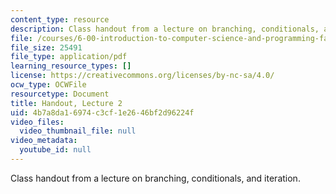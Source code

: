 ```yaml
---
content_type: resource
description: Class handout from a lecture on branching, conditionals, and iteration.
file: /courses/6-00-introduction-to-computer-science-and-programming-fall-2008/4b7a8da16974c3cf1e2646bf2d96224f_lec2.pdf
file_size: 25491
file_type: application/pdf
learning_resource_types: []
license: https://creativecommons.org/licenses/by-nc-sa/4.0/
ocw_type: OCWFile
resourcetype: Document
title: Handout, Lecture 2
uid: 4b7a8da1-6974-c3cf-1e26-46bf2d96224f
video_files:
  video_thumbnail_file: null
video_metadata:
  youtube_id: null
---
```

Class handout from a lecture on branching, conditionals, and iteration.